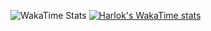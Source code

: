![WakaTime Stats](https://wakatime.com/share/@QuokkaPride/8d6c4840-bb9b-454d-a1e8-2776847f2ae6.svg)
[![Harlok's WakaTime stats](https://github-readme-stats.vercel.app/api/wakatime?username=QuokkaPride)](https://github.com/anuraghazra/github-readme-stats)
